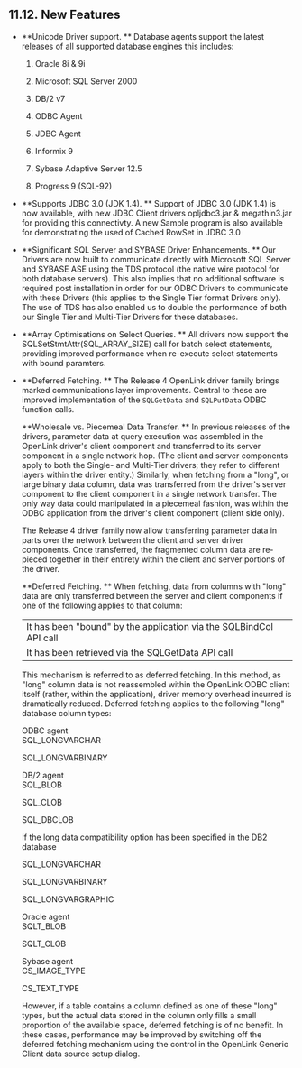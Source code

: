 <div id="mt_features_jdbc" class="section">

<div class="titlepage">

<div>

<div>

## 11.12. New Features

</div>

</div>

</div>

<div class="itemizedlist">

- **Unicode Driver support. ** Database agents support the latest
  releases of all supported database engines this includes:

  <div class="orderedlist">

  1.  Oracle 8i & 9i

  2.  Microsoft SQL Server 2000

  3.  DB/2 v7

  4.  ODBC Agent

  5.  JDBC Agent

  6.  Informix 9

  7.  Sybase Adaptive Server 12.5

  8.  Progress 9 (SQL-92)

  </div>

- **Supports JDBC 3.0 (JDK 1.4). ** Support of JDBC 3.0 (JDK 1.4) is now
  available, with new JDBC Client drivers opljdbc3.jar & megathin3.jar
  for providing this connectivty. A new Sample program is also available
  for demonstrating the used of Cached RowSet in JDBC 3.0

- **Significant SQL Server and SYBASE Driver Enhancements. ** Our
  Drivers are now built to communicate directly with Microsoft SQL
  Server and SYBASE ASE using the TDS protocol (the native wire protocol
  for both database servers). This also implies that no additional
  software is required post installation in order for our ODBC Drivers
  to communicate with these Drivers (this applies to the Single Tier
  format Drivers only). The use of TDS has also enabled us to double the
  performance of both our Single Tier and Multi-Tier Drivers for these
  databases.

- **Array Optimisations on Select Queries. ** All drivers now support
  the SQLSetStmtAttr(SQL_ARRAY_SIZE) call for batch select statements,
  providing improved performance when re-execute select statements with
  bound paramters.

- **Deferred Fetching. ** The Release 4 OpenLink driver family brings
  marked communications layer improvements. Central to these are
  improved implementation of the `SQLGetData` and `SQLPutData` ODBC
  function calls.

  **Wholesale vs. Piecemeal Data Transfer. ** In previous releases of
  the drivers, parameter data at query execution was assembled in the
  OpenLink driver's client component and transferred to its server
  component in a single network hop. (The client and server components
  apply to both the Single- and Multi-Tier drivers; they refer to
  different layers within the driver entity.) Similarly, when fetching
  from a "long", or large binary data column, data was transferred from
  the driver's server component to the client component in a single
  network transfer. The only way data could manipulated in a piecemeal
  fashion, was within the ODBC application from the driver's client
  component (client side only).

  The Release 4 driver family now allow transferring parameter data in
  parts over the network between the client and server driver
  components. Once transferred, the fragmented column data are re-pieced
  together in their entirety within the client and server portions of
  the driver.

  **Deferred Fetching. ** When fetching, data from columns with "long"
  data are only transferred between the server and client components if
  one of the following applies to that column:

  |                                                                    |
  |--------------------------------------------------------------------|
  | It has been "bound" by the application via the SQLBindCol API call |
  | It has been retrieved via the SQLGetData API call                  |

  This mechanism is referred to as deferred fetching. In this method, as
  "long" column data is not reassembled within the OpenLink ODBC client
  itself (rather, within the application), driver memory overhead
  incurred is dramatically reduced. Deferred fetching applies to the
  following "long" database column types:

  <div class="variablelist">

  <span class="term">ODBC agent</span>  
  SQL_LONGVARCHAR

  SQL_LONGVARBINARY

  <span class="term">DB/2 agent</span>  
  SQL_BLOB

  SQL_CLOB

  SQL_DBCLOB

  If the long data compatibility option has been specified in the DB2
  database

  SQL_LONGVARCHAR

  SQL_LONGVARBINARY

  SQL_LONGVARGRAPHIC

  <span class="term">Oracle agent</span>  
  SQLT_BLOB

  SQLT_CLOB

  <span class="term">Sybase agent</span>  
  CS_IMAGE_TYPE

  CS_TEXT_TYPE

  </div>

  However, if a table contains a column defined as one of these "long"
  types, but the actual data stored in the column only fills a small
  proportion of the available space, deferred fetching is of no benefit.
  In these cases, performance may be improved by switching off the
  deferred fetching mechanism using the control in the OpenLink Generic
  Client data source setup dialog.

</div>

</div>
